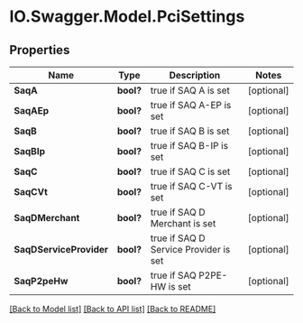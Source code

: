 # IO.Swagger.Model.PciSettings
## Properties

Name | Type | Description | Notes
------------ | ------------- | ------------- | -------------
**SaqA** | **bool?** | true if SAQ A is set | [optional] 
**SaqAEp** | **bool?** | true if SAQ A-EP is set | [optional] 
**SaqB** | **bool?** | true if SAQ B is set | [optional] 
**SaqBIp** | **bool?** | true if SAQ B-IP is set | [optional] 
**SaqC** | **bool?** | true if SAQ C is set | [optional] 
**SaqCVt** | **bool?** | true if SAQ C-VT is set | [optional] 
**SaqDMerchant** | **bool?** | true if SAQ D Merchant is set | [optional] 
**SaqDServiceProvider** | **bool?** | true if SAQ D Service Provider is set | [optional] 
**SaqP2peHw** | **bool?** | true if SAQ P2PE-HW is set | [optional] 

[[Back to Model list]](../README.md#documentation-for-models) [[Back to API list]](../README.md#documentation-for-api-endpoints) [[Back to README]](../README.md)

